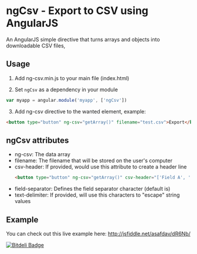 ngCsv - Export to CSV using AngularJS
======

An AngularJS simple directive that turns arrays and objects into downloadable CSV files,


## Usage
1. Add ng-csv.min.js to your main file (index.html)

2. Set `ngCsv` as a dependency in your module
  ```javascript
  var myapp = angular.module('myapp', ['ngCsv'])
  ```

3. Add ng-csv directive to the wanted element, example:
  ```html
  <button type="button" ng-csv="getArray()" filename="test.csv">Export</button>
  ```

ngCsv attributes
----------------
* ng-csv: The data array
* filename: The filename that will be stored on the user's computer
* csv-header: If provided, would use this attribute to create a header line
    ```html
  <button type="button" ng-csv="getArray()" csv-header="['Field A', 'Field B', 'Field C']" filename="test.csv">Export</button>
  ```
* field-separator: Defines the field separator character (default is)
* text-delimiter: If provided, will use this characters to "escape" string values


## Example
You can check out this live example here: http://jsfiddle.net/asafdav/dR6Nb/


[![Bitdeli Badge](https://d2weczhvl823v0.cloudfront.net/asafdav/ng-csv/trend.png)](https://bitdeli.com/free "Bitdeli Badge")

